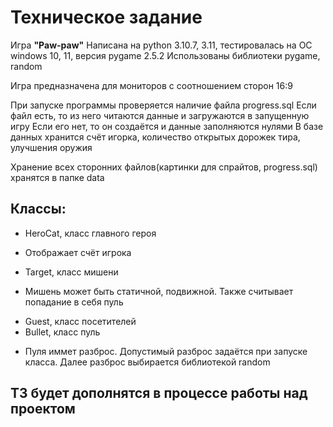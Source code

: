 # Техническое задание

Игра **"Paw-paw"**
Написана на python 3.10.7, 3.11, тестировалась на OC windows 10, 11, версия pygame 2.5.2
Использованы библиотеки pygame, random

Игра предназначена для мониторов с соотношением сторон 16:9

При запуске программы проверяется наличие файла progress.sql
Если файл есть, то из него читаются данные и загружаются в запущенную игру
Если его нет, то он создаётся и данные заполняются нулями
В базе данных хранится счёт игорка, количество открытых дорожек тира, улучшения оружия

Хранение всех сторонних файлов(картинки для спрайтов, progress.sql) хранятся в папке data

## Классы:
- HeroCat, класс главного героя
* Отображает счёт игрока
- Target, класс мишени
* Мишень может быть статичной, подвижной. Также считывает попадание в себя пуль
- Guest, класс посетителей
- Bullet, класс пуль
* Пуля иммет разброс. Допустимый разброс задаётся при запуске класса. Далее разброс выбирается библиотекой random


## ТЗ будет дополнятся в процессе работы над проектом
